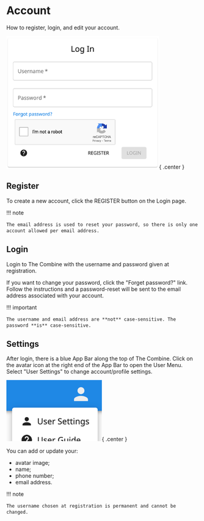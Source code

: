 # Account

How to register, login, and edit your account.

![Login](images/login.png){ .center }

## Register

To create a new account, click the REGISTER button on the Login page.

!!! note

    The email address is used to reset your password, so there is only one account allowed per email address.

## Login

Login to The Combine with the username and password given at registration.

If you want to change your password, click the "Forget password?" link. Follow the instructions and a password-reset
will be sent to the email address associated with your account.

!!! important

    The username and email address are **not** case-sensitive. The password **is** case-sensitive.

## Settings

After login, there is a blue App Bar along the top of The Combine. Click on the avatar icon at the right end of the App
Bar to open the User Menu. Select "User Settings" to change account/profile settings.

![User Menu](images/userMenu.png){ .center }

You can add or update your:

- avatar image;
- name;
- phone number;
- email address.

!!! note

    The username chosen at registration is permanent and cannot be changed.
